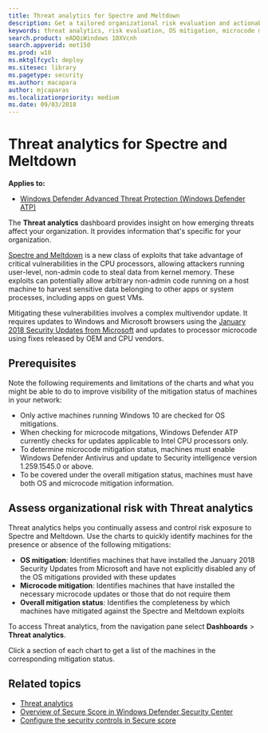 ```yaml
---
title: Threat analytics for Spectre and Meltdown
description: Get a tailored organizational risk evaluation and actionable steps you can take to minimize risks in your organization.
keywords: threat analytics, risk evaluation, OS mitigation, microcode mitigation, mitigation status 
search.product: eADQiWindows 10XVcnh
search.appverid: met150
ms.prod: w10
ms.mktglfcycl: deploy
ms.sitesec: library
ms.pagetype: security
ms.author: macapara
author: mjcaparas
ms.localizationpriority: medium
ms.date: 09/03/2018
---
```


# Threat analytics for Spectre and Meltdown
**Applies to:**
- [Windows Defender Advanced Threat Protection (Windows Defender ATP)](https://wincom.blob.core.windows.net/documents/Windows10_Commercial_Comparison.pdf)

The **Threat analytics** dashboard provides insight on how emerging threats affect your organization. It provides information that's specific for your organization.

[Spectre and Meltdown](https://cloudblogs.microsoft.com/microsoftsecure/2018/01/09/understanding-the-performance-impact-of-spectre-and-meltdown-mitigations-on-windows-systems/) is a new class of exploits that take advantage of critical vulnerabilities in the CPU processors, allowing attackers running user-level, non-admin code to steal data from kernel memory. These exploits can potentially allow arbitrary non-admin code running on a host machine to harvest sensitive data belonging to other apps or system processes, including apps on guest VMs.

Mitigating these vulnerabilities involves a complex multivendor update. It requires updates to Windows and Microsoft browsers using the [January 2018 Security Updates from Microsoft](https://portal.msrc.microsoft.com/en-us/security-guidance/releasenotedetail/858123b8-25ca-e711-a957-000d3a33cf99) and updates to processor microcode using fixes released by OEM and CPU vendors.

## Prerequisites
Note the following requirements and limitations of the charts and what you might be able to do to improve visibility of the mitigation status of machines in your network:

- Only active machines running Windows 10 are checked for OS mitigations.
- When checking for microcode mitgations, Windows Defender ATP currently checks for updates applicable to Intel CPU processors only.
- To determine microcode mitigation status, machines must enable Windows Defender Antivirus and update to Security intelligence version 1.259.1545.0 or above.
- To be covered under the overall mitigation status, machines must have both OS and microcode mitigation information.

## Assess organizational risk with Threat analytics

Threat analytics helps you continually assess and control risk exposure to Spectre and Meltdown. Use the charts to quickly identify machines for the presence or absence of the following mitigations:

- **OS mitigation**: Identifies machines that have installed the January 2018 Security Updates from Microsoft and have not explicitly disabled any of the OS mitigations provided with these updates
- **Microcode mitigation**: Identifies machines that have installed the necessary microcode updates or those that do not require them
- **Overall mitigation status**: Identifies the completeness by which machines have mitigated against the Spectre and Meltdown exploits 


To access Threat analytics, from the navigation pane select **Dashboards** > **Threat analytics**.

Click a section of each chart to get a list of the machines in the corresponding mitigation status.

## Related topics
- [Threat analytics](threat-analytics.md)
- [Overview of Secure Score in Windows Defender Security Center](overview-secure-score-windows-defender-advanced-threat-protection.md)
- [Configure the security controls in Secure score](secure-score-dashboard-windows-defender-advanced-threat-protection.md)



